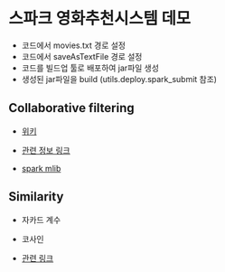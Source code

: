 # 스파크 영화추천시스템 데모

* 코드에서 movies.txt 경로 설정
* 코드에서 saveAsTextFile 경로 설정
* 코드를 빌드업 툴로 배포하여 jar파일 생성
* 생성된 jar파일을 build (utils.deploy.spark_submit 참조)

## Collaborative filtering

* [위키](https://ko.wikipedia.org/wiki/%ED%98%91%EC%97%85_%ED%95%84%ED%84%B0%EB%A7%81)

* [관련 정보 링크](http://www.kthdaisy.com/recommendation_system_kthdaisy/)

* [spark mlib](http://spark.apache.org/docs/latest/mllib-collaborative-filtering.html)

## Similarity

* 자카드 계수

* 코사인

* [관련 링크](http://www.slideshare.net/springloops/collaborative-filtering-23732558)
